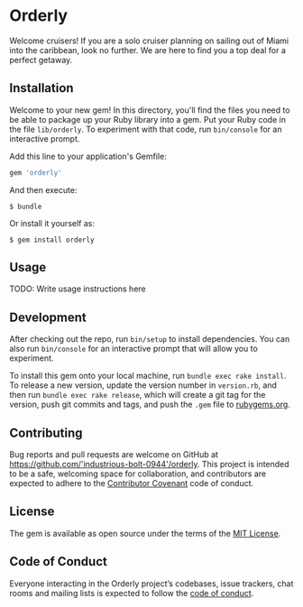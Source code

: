  

# Orderly

Welcome cruisers! If you are a solo cruiser planning on sailing out of Miami into the caribbean, look no further. We are here to find you a top deal for a perfect getaway. 


## Installation

Welcome to your new gem! In this directory, you'll find the files you need to be able to package up your Ruby library into a gem. Put your Ruby code in the file `lib/orderly`. To experiment with that code, run `bin/console` for an interactive prompt.

Add this line to your application's Gemfile:

```ruby
gem 'orderly'
```

And then execute:

    $ bundle

Or install it yourself as:

    $ gem install orderly

## Usage

TODO: Write usage instructions here

## Development

After checking out the repo, run `bin/setup` to install dependencies. You can also run `bin/console` for an interactive prompt that will allow you to experiment.

To install this gem onto your local machine, run `bundle exec rake install`. To release a new version, update the version number in `version.rb`, and then run `bundle exec rake release`, which will create a git tag for the version, push git commits and tags, and push the `.gem` file to [rubygems.org](https://rubygems.org).

## Contributing

Bug reports and pull requests are welcome on GitHub at https://github.com/'industrious-bolt-0944'/orderly. This project is intended to be a safe, welcoming space for collaboration, and contributors are expected to adhere to the [Contributor Covenant](http://contributor-covenant.org) code of conduct.

## License

The gem is available as open source under the terms of the [MIT License](https://opensource.org/licenses/MIT).

## Code of Conduct

Everyone interacting in the Orderly project’s codebases, issue trackers, chat rooms and mailing lists is expected to follow the [code of conduct](https://github.com/'industrious-bolt-0944'/orderly/blob/master/CODE_OF_CONDUCT.md).
